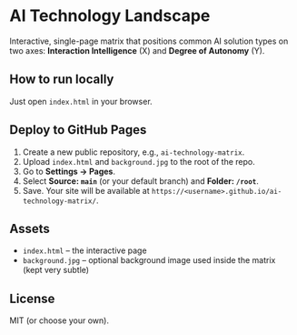 # AI Technology Landscape

Interactive, single-page matrix that positions common AI solution types on two axes: **Interaction Intelligence** (X) and **Degree of Autonomy** (Y).

## How to run locally
Just open `index.html` in your browser.

## Deploy to GitHub Pages
1. Create a new public repository, e.g., `ai-technology-matrix`.
2. Upload `index.html` and `background.jpg` to the root of the repo.
3. Go to **Settings → Pages**.
4. Select **Source: `main`** (or your default branch) and **Folder: `/root`**.
5. Save. Your site will be available at `https://<username>.github.io/ai-technology-matrix/`.

## Assets
- `index.html` – the interactive page
- `background.jpg` – optional background image used inside the matrix (kept very subtle)

## License
MIT (or choose your own).